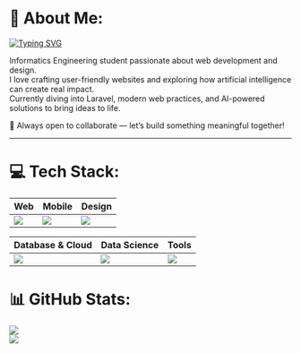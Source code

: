 # 💫 About Me:
[![Typing SVG](https://readme-typing-svg.herokuapp.com?font=Fira+Code&pause=1000&color=9A4DFF&width=435&lines=Hi%2C+I'm+Laila+Wulandari+👋)](https://git.io/typing-svg)

Informatics Engineering student passionate about web development and design.  
I love crafting user-friendly websites and exploring how artificial intelligence can create real impact.  
Currently diving into Laravel, modern web practices, and AI-powered solutions to bring ideas to life.  

🚀 Always open to collaborate — let’s build something meaningful together!        

---

# 💻 Tech Stack:
| Web | Mobile | Design |
|-----|--------|--------|
| <img src="https://skillicons.dev/icons?i=html,css,js,php,laravel,bootstrap,vue,nodejs,sass,go" /> | <img src="https://skillicons.dev/icons?i=flutter,dart,java" /> | <img src="https://skillicons.dev/icons?i=figma" /> |

| Database & Cloud | Data Science | Tools |
|------------------|--------------|-------|
| <img src="https://skillicons.dev/icons?i=mysql,dynamodb,aws,vercel" /> | <img src="https://skillicons.dev/icons?i=python" />  | <img src="https://skillicons.dev/icons?i=git,github,gitlab,notion" /> |
# 📊 GitHub Stats:
![](https://github-readme-streak-stats.herokuapp.com/?user=LailaWulandarii&theme=nightowl&hide_border=false)<br/>
![](https://github-readme-stats.vercel.app/api/top-langs/?username=LailaWulandarii&theme=nightowl&hide_border=false&include_all_commits=true&count_private=true&layout=compact)



<!-- Proudly created with GPRM ( https://gprm.itsvg.in ) -->
